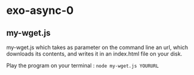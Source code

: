 # exo-async-0

## my-wget.js

my-wget.js which takes as parameter on the command line an url, which downloads its contents, and writes it in an index.html file on your disk.

Play the program on your terminal : `node my-wget.js YOURURL`
